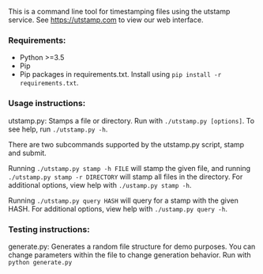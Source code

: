 This is a command line tool for timestamping files using the utstamp service.
See https://utstamp.com to view our web interface.

### Requirements:

* Python >=3.5
* Pip
* Pip packages in requirements.txt. Install using `pip install -r requirements.txt`.

### Usage instructions:

utstamp.py:
Stamps a file or directory.
Run with `./utstamp.py [options]`.
To see help, run `./utstamp.py -h`.

There are two subcommands supported by the utstamp.py script, stamp and submit.

Running `./utstamp.py stamp -h FILE` will stamp the given file,
and running `./utstamp.py stamp -r DIRECTORY` will stamp all files in the directory.
For additional options, view help with `./ustamp.py stamp -h`.

Running `./utstamp.py query HASH` will query for a stamp with the given HASH.
For additional options, view help with `./ustamp.py query -h`.

### Testing instructions:

generate.py:
Generates a random file structure for demo purposes.
You can change parameters within the file to change generation behavior.
Run with `python generate.py`
